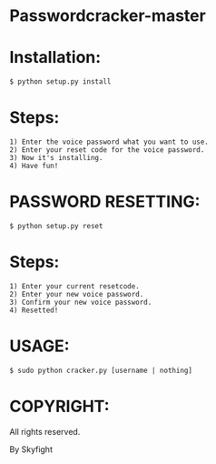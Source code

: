 # Passwordcracker-master


# Installation:

    $ python setup.py install

# Steps:
    1) Enter the voice password what you want to use.
    2) Enter your reset code for the voice password.
    3) Now it's installing.
    4) Have fun!

# PASSWORD RESETTING:

    $ python setup.py reset

# Steps:
    1) Enter your current resetcode.
    2) Enter your new voice password.
    3) Confirm your new voice password.
    4) Resetted!

# USAGE:

    $ sudo python cracker.py [username | nothing]

# COPYRIGHT:

All rights reserved.

By Skyfight
